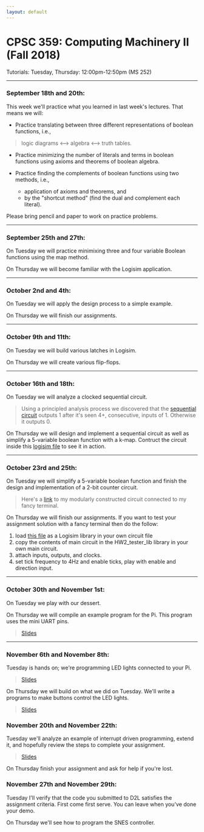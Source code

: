 ```yaml
---
layout: default
---
```


# CPSC 359: Computing Machinery II (Fall 2018)

Tutorials: Tuesday, Thursday: 12:00pm-12:50pm (MS 252)

----

### September 18th and 20th:
This week we'll practice what you learned in last week's lectures. That means we will:

- Practice translating between three different representations of boolean functions, i.e.,
 > logic diagrams <--> algebra <--> truth tables.

- Practice minimizing the number of literals and terms in boolean functions using axioms and theorems of boolean algebra.

- Practice finding the complements of boolean functions using two methods, i.e.,
  * application of axioms and theorems, and
  * by the "shortcut method" (find the dual and complement each literal).

Please bring pencil and paper to work on practice problems.

----

### September 25th and 27th:
On Tuesday we will practice minimixing three and four variable Boolean functions using the map method.

On Thursday we will become familiar with the Logisim application.

----
### October 2nd and 4th:
On Tuesday we will apply the design process to a simple example.

On Thursday we will finish our assignments.

----

### October 9th and 11th:
On Tuesday we will build various latches in Logisim.

On Thursday we will create various flip-flops.

----

### October 16th and 18th:
On Tuesday we will analyze a clocked sequential circuit.

> Using a principled analysis process we discovered that the [sequential circuit](https://raw.githubusercontent.com/philstutorials/philstutorials.github.io/master/_data/analyze_this.circ "Logisim file. Save this to your computer.") outputs 1 after it's seen 4+, consecutive, inputs of 1. Otherwise it outputs 0.

On Thursday we will design and implement a sequential circuit as well as simplify a 5-variable boolean function with a k-map. Contruct the circuit inside this [logisim file](https://raw.githubusercontent.com/philstutorials/philstutorials.github.io/master/_data/build_counter.circ "Logisim file. Save this to your computer.") to see it in action.

----

### October 23rd and 25th:
On Tuesday we will simplify a 5-variable boolean function and finish the design and implementation of a 2-bit counter circuit.

> Here's a [link](https://raw.githubusercontent.com/philstutorials/philstutorials.github.io/master/_data/simple_counter_split.circ "Logisim file. Save this to your computer.") to my modularly constructed circuit connected to my fancy terminal.

On Thursday we will finish our assignments.
If you want to test your assignment solution with a fancy terminal then do the follow:
1. load [this file](https://raw.githubusercontent.com/philstutorials/philstutorials.github.io/master/_data/HW2_tester_lib.circ "Logisim file. Save this to your computer.") as a Logisim library in your own circuit file
2. copy the contents of main circuit in the HW2_tester_lib library in your own main circuit.
3. attach inputs, outputs, and clocks.
4. set tick frequency to 4Hz and enable ticks, play with enable and direction input.

----

### October 30th and November 1st:
On Tuesday we play with our dessert.

On Thursday we will compile an example program for the Pi. This program uses the mini UART pins.

> [Slides](https://slides.com/pathomas/cross-compilation#/)

----

### November 6th and November 8th:
Tuesday is hands on; we're programming LED lights connected to your Pi.
> [Slides](https://slides.com/pathomas/gpio-programming#/)

On Thursday we will build on what we did on Tuesday. We'll write a programs to make buttons control the LED lights.
> [Slides](https://slides.com/pathomas/gpio-programming-button)

### November 20th and November 22th:
Tuesday we'll analyze an example of interrupt driven programming, extend it, and hopefully review the steps
to complete your assignment.
> [Slides](https://slides.com/pathomas/gpio-programming-interrupts#/)

On Thursday finish your assignment and ask for help if you're lost.

### November 27th and November 29th:
Tuesday I'll verify that the code you submitted to D2L satisfies the assignment criteria. First come first serve. You can leave when you've done your demo.

On Thursday we'll see how to program the SNES controller.
